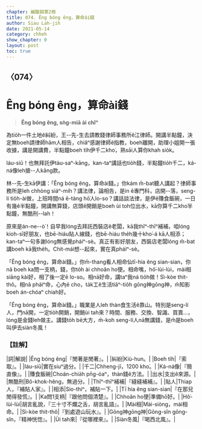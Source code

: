 ```yaml
---
chapter: 鹹酸甜第2冊
title: 074. Êng bóng êng，算命ài錢
author: Siau Lah-jih
date: 2021-05-14
category: chheh
show_chapter: 0
layout: post
toc: true
---
```


## 〈074〉
# Êng bóng êng，算命ài錢
> **Êng bóng êng, sǹg-miā ài chîⁿ**

為tio̍h一件土地ê糾紛，王--先-生去請教錢律師事務所ê江律師。開講半點鐘，決定無boeh請律師hām人相告，chiâⁿ感謝律師ê指教，boeh離開，助理小姐開一張收據，講是開講費，半點鐘boeh ti̍h伊千二kho͘，熟sāi人算你khah sio̍k。

Iáu-siū！也無拜託伊tàu-saⁿ-kāng，kan-taⁿ講話也tio̍h錢，半點鐘tio̍h千二，ká-ná像leh搶--人kāng款。

林--先-生kā伊講：「Êng bóng êng，算命ài錢。」你kám m̄-bat聽人講起？律師事務所是leh chhòng siáⁿ-mih？講法律，論相告，是in ê專門科，店開--落，seng-lí tio̍h-ài做，上班時間ná ē-tàng hō͘人lo-so？講話談法律，是伊ê賺食飯碗，一日有幾ê半點鐘，開講無算錢，店頭ê開銷是boeh ùi toh位出水，kā你算千二kho͘半點鐘，無酷刑--lah！

原來是án-ne--ò͘！自早我lóng去拜託西裝店ê老闆，kā我thīⁿ-thīⁿ補補，咱lóng kioh-sī好朋友，也bē-hiáu貼人線錢，也bē-hiáu the̍h幾十kho͘-á kā人相添；kan-taⁿ一句多謝lóng無感覺pháiⁿ-sè。真正有影好朋友，西裝店老闆lóng m̄-bat講boeh kā我the̍h。Chit-mái想--起來，實在真pháiⁿ-sè。

「Êng bóng êng，算命ài錢。」你m̄-thang看人相命仙tī-hia êng sian-sian，你nā boeh ka問一支柄，錢，你to̍h ài chhoân ho͘便。相命嘴，hô͘-lùi-lùi，mài相siāng kài好，相了後一定ē lo-so。相nā好命，講taⁿ我ná tio̍h做！Sì-kòe thit-thô。相nā pháiⁿ命，心內ē cho，ta̍k工ê生活tiāⁿ-tio̍h gōng神gōng神，m̄知影boeh án-chóaⁿ chiah好。

「Êng bóng êng，算命ài錢。」職業是人leh thàn食生活ê靠山。特別是seng-lí人，門nā開，一定tio̍h開銷，開銷ùi tah來？時間、服務、交換、智識、買賣…，lóng是金錢leh做主。講錢to̍h bē大方，m̄-koh seng-lí人nā無講錢，是m̄是boeh叫伊去siàn冬風！


### 【註解】

|詞|解說|
|Êng bóng êng|『閒著是閒著』。|
|糾紛|Kiù-hun。|
|Boeh ti̍h|『索取』。|
|Iáu-siū|實在siuⁿ過分。|
|千二|Chheng-jī，1200 kho͘。|
|Ká-ná像|『簡直像』。|
|賺食飯碗|Choán-chia̍h pn̄g-óaⁿ，thàn錢ê方法。|
|出水|支出ê來源。|
|無酷刑|Bô-khok-hêng，無過分。|
|Thīⁿ-thīⁿ補補|『縫縫補補』。|
|貼人|Thiap人，『補貼人家』。|
|相添|Sio-thiⁿ，補貼一下。|
|Tī hia êng sian-sian|『在那兒閒得發慌』。|
|Ka問1支柄|『跟他問個清楚』。|
|Chhoân ho͘便|準備hō͘好。|
|Hô͘-lùi-lùi|胡言亂說，『三十寸不爛之舌，胡言亂語』。|
|Mài相|Mài-siòng，mài相命。|
|Sì-kòe thit-thô|『到處遊山玩水』。|
|Gōng神gōng神|Gōng-sîn gōng-sîn，『精神恍惚』。|
|Ùi tah來|『從哪裡來』。|
|Siàn冬風|『喝西北風』。|


